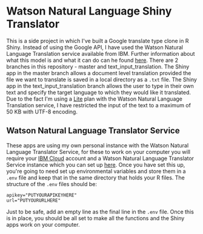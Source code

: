 # Watson Natural Language Shiny Translator

This is a side project in which I've built a Google translate type clone in R Shiny. Instead of using the Google API, I have used the Watson Natural Language Translation service available from IBM. Further information about what this model is and what it can do can he found [here](https://cloud.ibm.com/docs/language-translator?topic=language-translator-gettingstarted). There are 2 branches in this repository - master and text_input_translation. The Shiny app in the master branch allows a document level translation provided the file we want to translate is saved in a local directory as a `.txt` file. The Shiny app in the text_input_translation branch allows the user to type in their own text and specify the target language to which they would like it translated. Due to the fact I'm using a [Lite](
https://cloud.ibm.com/catalog/services/language-translator) plan with the Watson Natural Language Translation service, I have restricted the input of the text to a maximum of 50 KB with UTF-8 encoding.

## Watson Natural Language Translator Service

These apps are using my own personal instance with the Watson Natural Language Translator Service, for these to work on your computer you will require your [IBM Cloud](https://cloud.ibm.com/registration) account and a Watson Natural Language Translator Service instance which you can set up [here](
https://cloud.ibm.com/catalog/services/language-translator). Once you have set this up, you're going to need set up environmental variables and store them in a `.env` file and keep that in the same directory that holds your R files. The structure of the `.env` files should be:

```
apikey="PUTYOURAPIKEYHERE"
url="PUTYOURURLHERE"

```

Just to be safe, add an empty line as the final line in the `.env` file. Once this is in place, you should be all set to make all the functions and the Shiny apps work on your computer.

